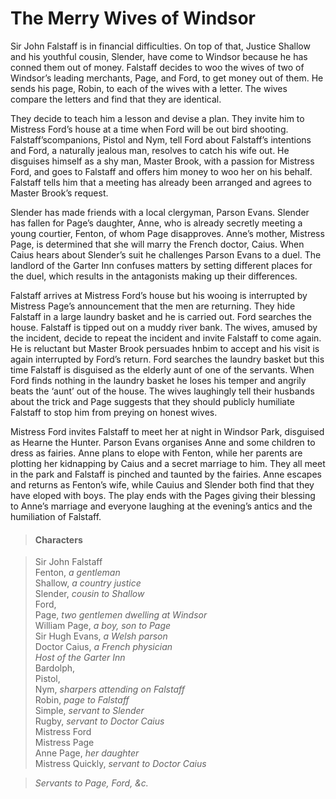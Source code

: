 <!-- ======================================================================
--- Search engine
title:          The Merry Wives of Windsor
keywords:       merry, wives, Windsor, comedy
description:    The Merry Wives of Windsor by William Shakespeare.
--- Menu system
order:          80
text:           The Merry Wives of Windsor
hidden:         false
umbel:          false
--- Page properties
id:             
document:       
layout:         layout-2-left
$-left:         play-list
searchable:     true
======================================================================= -->

# The Merry Wives of Windsor

Sir John Falstaff is in financial difficulties. On top of that, Justice Shallow
and his youthful cousin, Slender, have come to Windsor because he has conned
them out of money. Falstaff decides to woo the wives of two of Windsor’s leading
merchants, Page, and Ford, to get money out of them. He sends his page, Robin,
to each of the wives with a letter. The wives compare the letters and find that
they are identical.

They decide to teach him a lesson and devise a plan. They invite him to Mistress
Ford’s house at a time when Ford will be out bird shooting. Falstaff’scompanions,
Pistol and Nym, tell Ford about Falstaff’s intentions and Ford, a naturally
jealous man, resolves to catch his wife out. He disguises himself as a shy man,
Master Brook, with a passion for Mistress Ford, and goes to Falstaff and offers
him money to woo her on his behalf. Falstaff tells him that a meeting has already
been arranged and agrees to Master Brook’s request.

Slender has made friends with a local clergyman, Parson Evans. Slender has fallen
for Page’s daughter, Anne, who is already secretly meeting a young courtier,
Fenton, of whom Page disapproves. Anne’s mother, Mistress Page, is determined
that she will marry the French doctor, Caius. When Caius hears about Slender’s
suit he challenges Parson Evans to a duel. The landlord of the Garter Inn confuses
matters by setting different places for the duel, which results in the antagonists
making up their differences.

Falstaff arrives at Mistress Ford’s house but his wooing is interrupted by
Mistress Page’s announcement that the men are returning. They hide Falstaff in
a large laundry basket and he is carried out. Ford searches the house. Falstaff
is tipped out on a muddy river bank. The wives, amused by the incident, decide
to repeat the incident and invite Falstaff to come again. He is reluctant but
Master Brook persuades hnbim to accept and his visit is again interrupted by
Ford’s return. Ford searches the laundry basket but this time Falstaff is
disguised as the elderly aunt of one of the servants. When Ford finds nothing
in the laundry basket he loses his temper and angrily beats the ‘aunt’ out of
the house. The wives laughingly tell their husbands about the trick and Page
suggests that they should publicly humiliate Falstaff to stop him from preying
on honest wives.

Mistress Ford invites Falstaff to meet her at night in Windsor Park, disguised
as Hearne the Hunter. Parson Evans organises Anne and some children to dress as
fairies. Anne plans to elope with Fenton, while her parents are plotting her
kidnapping by Caius and a secret marriage to him. They all meet in the park and
Falstaff is pinched and taunted by the fairies. Anne escapes and returns as
Fenton’s wife, while Cauius and Slender both find that they have eloped with
boys. The play ends with the Pages giving their blessing to Anne’s marriage and
everyone laughing at the evening’s antics and the humiliation of Falstaff.

>   #### Characters
    
>   Sir John Falstaff  
    Fenton, _a gentleman_  
    Shallow, _a country justice_  
    Slender, _cousin to Shallow_  
    Ford,  
    Page, _two gentlemen dwelling at Windsor_  
    William Page, _a boy, son to Page_  
    Sir Hugh Evans, _a Welsh parson_  
    Doctor Caius, _a French physician_  
    _Host of the Garter Inn_  
    Bardolph,  
    Pistol,  
    Nym, _sharpers attending on Falstaff_  
    Robin, _page to Falstaff_  
    Simple, _servant to Slender_  
    Rugby, _servant to Doctor Caius_  
    Mistress Ford  
    Mistress Page  
    Anne Page, _her daughter_  
    Mistress Quickly, _servant to Doctor Caius_
    
>   _Servants to Page, Ford, &c._
